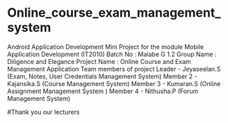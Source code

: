 # Online_course_exam_management_system
Android Application Development Mini Project for the module Mobile Application Development (IT2010)
Batch No : Malabe G 1.2
Group Name : Diligence and Elegance
Project Name : Online Course and Exam Management Application
Team members of project
Leader -   Jeyaseelan.S (Exam, Notes, User Credentials Management System)
Member 2 - Kajansika.S (Course Management System)
Member 3 - Kumaran.S (Online Assignment Management System )
Member 4 - Nithusha.P (Forum Management System)

#Thank you our lecturers
